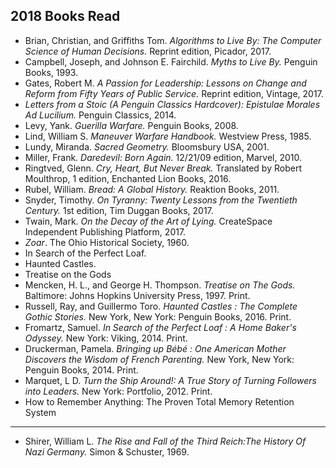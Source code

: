 ## 2018 Books Read
 
  - Brian, Christian, and Griffiths Tom. *Algorithms to Live By: The Computer Science of Human Decisions.* Reprint edition, Picador, 2017.  
 - Campbell, Joseph, and Johnson E. Fairchild. *Myths to Live By.* Penguin Books, 1993.  
 - Gates, Robert M. *A Passion for Leadership: Lessons on Change and Reform from Fifty Years of Public Service.* Reprint edition, Vintage, 2017.  
 - *Letters from a Stoic (A Penguin Classics Hardcover): Epistulae Morales Ad Lucilium.* Penguin Classics, 2014.  
 - Levy, Yank. *Guerilla Warfare.* Penguin Books, 2008.  
 - Lind, William S. *Maneuver Warfare Handbook.* Westview Press, 1985.  
 - Lundy, Miranda. *Sacred Geometry.* Bloomsbury USA, 2001.  
 - Miller, Frank. *Daredevil: Born Again.* 12/21/09 edition, Marvel, 2010.   
 - Ringtved, Glenn. *Cry, Heart, But Never Break.* Translated by Robert Moulthrop, 1 edition, Enchanted Lion Books, 2016.  
 - Rubel, William. *Bread: A Global History.* Reaktion Books, 2011.
 - Snyder, Timothy. *On Tyranny: Twenty Lessons from the Twentieth Century.* 1st edition, Tim Duggan Books, 2017.   
 - Twain, Mark. *On the Decay of the Art of Lying.* CreateSpace Independent Publishing Platform, 2017.  
 - *Zoar*. The Ohio Historical Society, 1960.  
 - In Search of the Perfect Loaf.  
 - Haunted Castles.  
 - Treatise on the Gods   
 - Mencken, H. L., and George H. Thompson. _Treatise on The Gods._ Baltimore: Johns Hopkins University Press, 1997\. Print.
 - Russell, Ray, and Guillermo Toro. _Haunted Castles : The Complete Gothic Stories._ New York, New York: Penguin Books, 2016\. Print.
 - Fromartz, Samuel. _In Search of the Perfect Loaf : A Home Baker's Odyssey._ New York: Viking, 2014\. Print.
 - Druckerman, Pamela. _Bringing up Bébé : One American Mother Discovers the Wisdom of French Parenting._ New York, New York: Penguin Books, 2014\. Print.
 - Marquet, L D. *Turn the Ship Around!: A True Story of Turning Followers into Leaders.* New York: Portfolio, 2012\. Print.
 - How to Remember Anything: The Proven Total Memory Retention System
 ---
 
  - Shirer, William L. *The Rise and Fall of the Third Reich:The History Of Nazi Germany.* Simon & Schuster, 1969.


